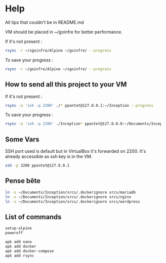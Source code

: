 # Help #

All tips that couldn't be in README.md

VM should be placed in ~/goinfre for better performance.

If it's not present :

```sh
rsync -r ~/sgoinfre/Alpine ~/goinfre/ --progress
```

To save your progress :

```sh
rsync -r ~/goinfre/Alpine ~/sgoinfre/ --progress
```

## How to send all this project to your VM ##

If it's not present :

```sh
rsync -e 'ssh -p 2200' ./* ppontet@127.0.0.1:~/Inception --progress
```

To save your progress :

```sh
rsync -e 'ssh -p 2200' ./Inception* ppontet@127.0.0.0:~/Documents/Inception/backup --progress
```

## Some Vars ##

SSH port used is default but in VirtualBox it's forwarded on 2200.
It's already accessible as ssh key is in the VM.

```sh
ssh -p 2200 ppontet@127.0.0.1
```

## Pense bête ##

```sh
ln -s ~/Documents/Inception/srcs/.dockerignore srcs/mariadb
ln -s ~/Documents/Inception/srcs/.dockerignore srcs/nginx
ln -s ~/Documents/Inception/srcs/.dockerignore srcs/wordpress
```

## List of commands ##

```sh
setup-alpine
poweroff
```

```sh
apk add nano
apk add docker
apk add docker-compose
apk add rsync
```
